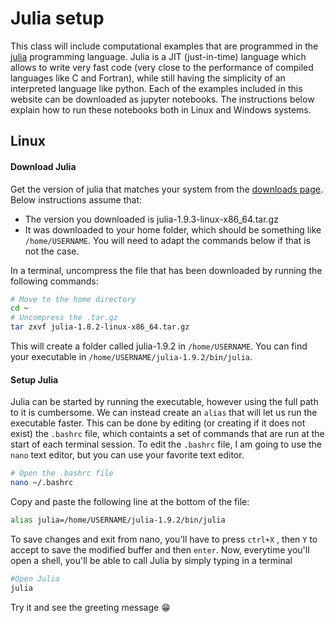# Julia setup

This class will include computational examples that are programmed in the [julia](https://julialang.org/) programming language. Julia is a JIT (just-in-time) language which allows to write very fast code (very close to the performance of compiled languages like C and Fortran), while still having the simplicity of an interpreted language like python. Each of the examples included in this website can be downloaded as jupyter notebooks. The instructions below explain how to run these notebooks both in Linux and Windows systems.

## Linux

#### Download Julia

Get the version of julia that matches your system from the [downloads page](https://julialang.org/downloads/). Below instructions assume that:
- The version you downloaded is julia-1.9.3-linux-x86_64.tar.gz
- It was downloaded to your home folder, which should be something like `/home/USERNAME`.
You will need to adapt the commands below if that is not the case.

In a terminal, uncompress the file that has been downloaded by running the following commands:
```bash
# Move to the home directory
cd ~
# Uncompress the .tar.gz
tar zxvf julia-1.8.2-linux-x86_64.tar.gz
```
This will create a folder called julia-1.9.2 in `/home/USERNAME`. You can find your executable in `/home/USERNAME/julia-1.9.2/bin/julia`.

#### Setup Julia

Julia can be started by running the executable, however using the full path to it is cumbersome. We can instead create an `alias` that will let us run the executable faster. This can be done by editing (or creating if it does not exist) the `.bashrc` file, which containts a set of commands that are run at the start of each terminal session. To edit the `.bashrc` file, I am going to use the `nano` text editor, but you can use your favorite text editor.

```bash
# Open the .bashrc file
nano ~/.bashrc
```

Copy and paste the following line at the bottom of the file:

```bash
alias julia=/home/USERNAME/julia-1.9.2/bin/julia
```

To save changes and exit from nano, you'll have to press `ctrl+X` , then `Y` to accept to save the modified buffer and then `enter`. Now, everytime you'll open a shell, you'll be able to call Julia by simply typing in a terminal

```bash
#Open Julia
julia
```

Try it and see the greeting message 😁